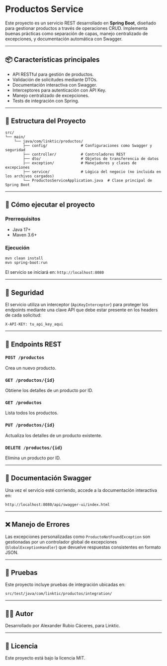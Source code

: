 
# Productos Service

Este proyecto es un servicio REST desarrollado en **Spring Boot**, diseñado para gestionar productos a través de operaciones CRUD. Implementa buenas prácticas como separación de capas, manejo centralizado de excepciones, y documentación automática con Swagger.

---

## 📦 Características principales

- API RESTful para gestión de productos.
- Validación de solicitudes mediante DTOs.
- Documentación interactiva con Swagger.
- Interceptores para autenticación con API Key.
- Manejo centralizado de excepciones.
- Tests de integración con Spring.

---

## 🧭 Estructura del Proyecto

```
src/
└── main/
    └── java/com/linktic/productos/
        ├── config/               # Configuraciones como Swagger y seguridad
        ├── controller/           # Controladores REST
        ├── dto/                  # Objetos de transferencia de datos
        ├── exception/            # Manejadores y clases de excepciones
        ├── service/              # Lógica del negocio (no incluida en los archivos cargados)
        └── ProductosServiceApplication.java  # Clase principal de Spring Boot
```

---

## 🚀 Cómo ejecutar el proyecto

### Prerrequisitos

- Java 17+
- Maven 3.6+

### Ejecución

```bash
mvn clean install
mvn spring-boot:run
```

El servicio se iniciará en: `http://localhost:8080`

---

## 🔐 Seguridad

El servicio utiliza un interceptor (`ApiKeyInterceptor`) para proteger los endpoints mediante una clave API que debe estar presente en los headers de cada solicitud:

```
X-API-KEY: tu_api_key_aqui
```

---

## 🧪 Endpoints REST

### `POST /productos`
Crea un nuevo producto.

### `GET /productos/{id}`
Obtiene los detalles de un producto por ID.

### `GET /productos`
Lista todos los productos.

### `PUT /productos/{id}`
Actualiza los detalles de un producto existente.

### `DELETE /productos/{id}`
Elimina un producto por ID.

---

## 📘 Documentación Swagger

Una vez el servicio esté corriendo, accede a la documentación interactiva en:

```
http://localhost:8080/api/swagger-ui/index.html
```

---

## ❌ Manejo de Errores

Las excepciones personalizadas como `ProductoNotFoundException` son gestionadas por un controlador global de excepciones (`GlobalExceptionHandler`) que devuelve respuestas consistentes en formato JSON.

---

## 🧪 Pruebas

Este proyecto incluye pruebas de integración ubicadas en:

```
src/test/java/com/linktic/productos/integration/
```

---

## 👨‍💻 Autor

Desarrollado por Alexander Rubio Cáceres, para Linktic.

---

## 📝 Licencia

Este proyecto está bajo la licencia MIT.
